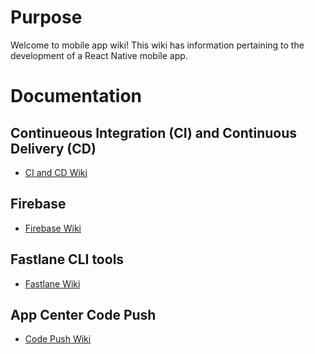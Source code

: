 # Purpose

Welcome to mobile app wiki!  This wiki has information pertaining to the development of a React Native mobile app.

# Documentation

## Continueous Integration (CI) and Continuous Delivery (CD)

- [CI and CD Wiki](./CI_CD/Readme.md)

## Firebase

- [Firebase Wiki](./Firebase/Readme.md)

## Fastlane CLI tools

- [Fastlane Wiki](./Fastlane/Readme.md)

## App Center Code Push

- [Code Push Wiki](./AppCenter/Readme.md)
